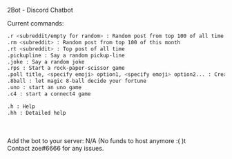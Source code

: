
2Bot - Discord Chatbot

 Current commands:
```sh
.r <subreddit/empty for random> : Random post from top 100 of all time
.rm <subreddit> : Random post from top 100 of this month
.rt <subreddit> : Top post of all time
.pickupline : Say a random pickup-line
.joke : Say a random joke
.rps : Start a rock-paper-scissor game
.poll title, <specify emoji> option1, <specify emoji> option2... : Create a poll
.8ball : let magic 8-ball decide your fortune
.uno : start an uno game
.c4 : start a connect4 game

.h : Help
.hh : Detailed help
```
<br /><br />Add the bot to your server: N/A (No funds to host anymore :( )t<br />
Contact zoe#6666 for any issues.

